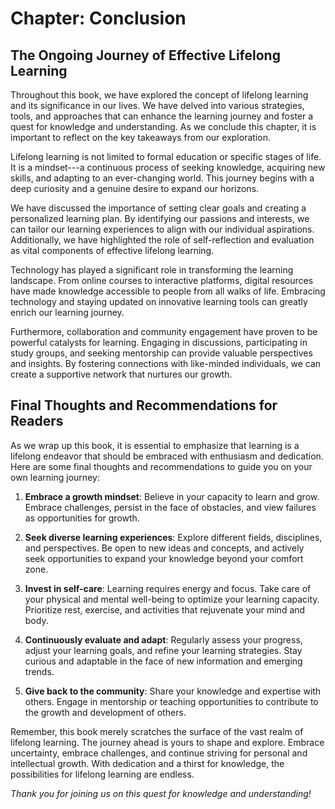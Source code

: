 Chapter: Conclusion
===================

The Ongoing Journey of Effective Lifelong Learning
--------------------------------------------------

Throughout this book, we have explored the concept of lifelong learning and its significance in our lives. We have delved into various strategies, tools, and approaches that can enhance the learning journey and foster a quest for knowledge and understanding. As we conclude this chapter, it is important to reflect on the key takeaways from our exploration.

Lifelong learning is not limited to formal education or specific stages of life. It is a mindset---a continuous process of seeking knowledge, acquiring new skills, and adapting to an ever-changing world. This journey begins with a deep curiosity and a genuine desire to expand our horizons.

We have discussed the importance of setting clear goals and creating a personalized learning plan. By identifying our passions and interests, we can tailor our learning experiences to align with our individual aspirations. Additionally, we have highlighted the role of self-reflection and evaluation as vital components of effective lifelong learning.

Technology has played a significant role in transforming the learning landscape. From online courses to interactive platforms, digital resources have made knowledge accessible to people from all walks of life. Embracing technology and staying updated on innovative learning tools can greatly enrich our learning journey.

Furthermore, collaboration and community engagement have proven to be powerful catalysts for learning. Engaging in discussions, participating in study groups, and seeking mentorship can provide valuable perspectives and insights. By fostering connections with like-minded individuals, we can create a supportive network that nurtures our growth.

Final Thoughts and Recommendations for Readers
----------------------------------------------

As we wrap up this book, it is essential to emphasize that learning is a lifelong endeavor that should be embraced with enthusiasm and dedication. Here are some final thoughts and recommendations to guide you on your own learning journey:

1. **Embrace a growth mindset**: Believe in your capacity to learn and grow. Embrace challenges, persist in the face of obstacles, and view failures as opportunities for growth.

2. **Seek diverse learning experiences**: Explore different fields, disciplines, and perspectives. Be open to new ideas and concepts, and actively seek opportunities to expand your knowledge beyond your comfort zone.

3. **Invest in self-care**: Learning requires energy and focus. Take care of your physical and mental well-being to optimize your learning capacity. Prioritize rest, exercise, and activities that rejuvenate your mind and body.

4. **Continuously evaluate and adapt**: Regularly assess your progress, adjust your learning goals, and refine your learning strategies. Stay curious and adaptable in the face of new information and emerging trends.

5. **Give back to the community**: Share your knowledge and expertise with others. Engage in mentorship or teaching opportunities to contribute to the growth and development of others.

Remember, this book merely scratches the surface of the vast realm of lifelong learning. The journey ahead is yours to shape and explore. Embrace uncertainty, embrace challenges, and continue striving for personal and intellectual growth. With dedication and a thirst for knowledge, the possibilities for lifelong learning are endless.

*Thank you for joining us on this quest for knowledge and understanding!*
